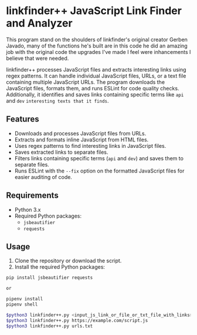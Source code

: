 # linkfinder++ JavaScript Link Finder and Analyzer

This program stand on the shoulders of linkfinder's original creator Gerben Javado, many of the functions he's built are in this code he did an amazing job with the original code the upgrades I've made I feel were inhancements I believe that were needed. 

linkfinder++ processes JavaScript files and extracts interesting links using regex patterns. It can handle individual JavaScript files, URLs, or a text file containing multiple JavaScript URLs. The program downloads the JavaScript files, formats them, and runs ESLint for code quality checks. Additionally, it identifies and saves links containing specific terms like `api` and `dev` `interesting texts that it finds`.

## Features

- Downloads and processes JavaScript files from URLs.
- Extracts and formats inline JavaScript from HTML files.
- Uses regex patterns to find interesting links in JavaScript files.
- Saves extracted links to separate files.
- Filters links containing specific terms (`api` and `dev`) and saves them to separate files.
- Runs ESLint with the `--fix` option on the formatted JavaScript files for easier auditing of code.

## Requirements

- Python 3.x
- Required Python packages:
  - `jsbeautifier`
  - `requests`

## Usage

1. Clone the repository or download the script.
2. Install the required Python packages:

```bash
pip install jsbeautifier requests

or

pipenv install
pipenv shell

$python3 linkfinder++.py <input_js_link_or_file_or_txt_file_with_links>
$python3 linkfinder++.py https://example.com/script.js
$python3 linkfinder++.py urls.txt
